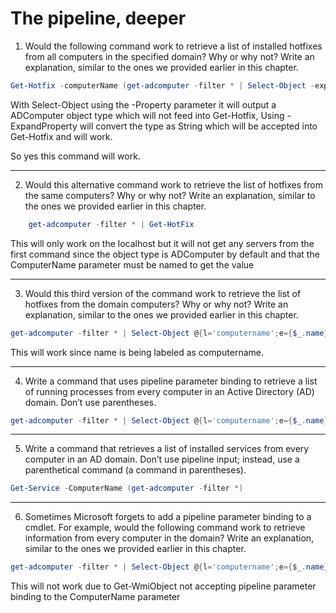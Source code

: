 # The pipeline, deeper

1) Would the following command work to retrieve a list of installed hotfixes from all computers in the specified domain? Why or why not? Write an explanation, similar to the ones we provided earlier in this chapter.
```powershell
Get-Hotfix -computerName (get-adcomputer -filter * | Select-Object -expand name)
```

With Select-Object using the -Property parameter it will output a ADComputer object type which will not feed into Get-Hotfix,
Using -ExpandProperty will convert the type as String which will be accepted into Get-Hotfix and will work.

So yes this command will work.

----------

2) Would this alternative command work to retrieve the list of hotfixes from the same computers? Why or why not? Write an explanation, similar to the ones we provided earlier in this chapter.
```powershell
    get-adcomputer -filter * | Get-HotFix
```
This will only work on the localhost but it will not get any servers from the first command since the object
type is ADComputer by default and that the ComputerName parameter must be named to get the value

----------

3) Would this third version of the command work to retrieve the list of hotfixes from the domain computers? Why or why not? Write an explanation, similar to the ones we provided earlier in this chapter.
```powershell
get-adcomputer -filter * | Select-Object @{l='computername';e={$_.name}} | Get-Hotfix
```

This will work since name is being labeled as computername.

----------

4) Write a command that uses pipeline parameter binding to retrieve a list of running processes from every computer in an Active Directory (AD) domain. Don’t use parentheses.
```powershell
get-adcomputer -filter * | Select-Object @{l='computername';e={$_.name}} | Get-Process
```
----------

5) Write a command that retrieves a list of installed services from every computer in an AD domain. Don’t use pipeline input; instead, use a parenthetical command (a command in parentheses).
```powershell
Get-Service -ComputerName (get-adcomputer -filter *)
```
----------

6) Sometimes Microsoft forgets to add a pipeline parameter binding to a cmdlet. For example, would the following command work to retrieve information from every computer in the domain? Write an explanation, similar to the ones we provided earlier in this chapter.
```powershell
get-adcomputer -filter * | Select-Object @{l='computername';e={$_.name}} | Get-WmiObject -class Win32_BIOS
```
This will not work due to Get-WmiObject not accepting pipeline parameter binding to the ComputerName parameter
